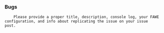 ### Bugs
        Please provide a proper title, description, console log, your FAWE configuration, and info about replicating the issue on your issue post.
